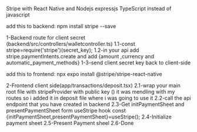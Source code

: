 Stripe with React Native and Nodejs expressjs
TypeScript instead of javascript

add this to backend:       npm install stripe --save

1-Backend route for client secret (backend/src/controllers/walletcontroller.ts)
   1.1-const stripe=require('stripe')(secret_key);
   1.2-in your api add stripe.paymentIntents.create and add {amount ,currency and automatic_payment_methods}
   1-3-send client secret key back to client-side



add this to frontend:   npx expo install @stripe/stripe-react-native

2-Frontend client side(app/transactions/deposit.tsx)
   2.1-wrap your main root file with stripeProvider with public key (<StripeProvider publishableKey={stripePublicKey}>)
      it was mendling with my routes so i added it in deposit file where i was going to use it
   2.2-call the api endpoint that you have created in backend
   2.3-Get initPaymentSheet and presentPaymentSheet form useStripe hook 
         const {initPaymentSheet,presentPaymentSheet}=useStripe();
   2.4-Initialize payment sheet
   2.5-Present Payment sheel
   2.6-Done
